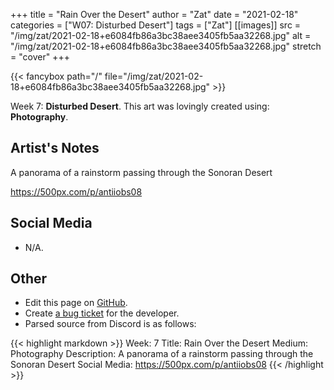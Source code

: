 +++
title =       "Rain Over the Desert"
author =      "Zat"
date =        "2021-02-18"
categories =  ["W07: Disturbed Desert"]
tags =        ["Zat"]
[[images]]
                      src = "/img/zat/2021-02-18+e6084fb86a3bc38aee3405fb5aa32268.jpg"
                      alt = "/img/zat/2021-02-18+e6084fb86a3bc38aee3405fb5aa32268.jpg"
                      stretch = "cover"
+++


{{< fancybox path="/" file="/img/zat/2021-02-18+e6084fb86a3bc38aee3405fb5aa32268.jpg" >}}


Week 7: **Disturbed Desert**. This art was lovingly created using: **Photography**.

## Artist's Notes

A panorama of a rainstorm passing through the Sonoran Desert

https://500px.com/p/antiiobs08

## Social Media

- N/A.

## Other

- Edit this page on [GitHub](https://github.com/teaminkling/web-refresh/edit/main/blog/content/blog/zat-week-7-42e5.md).
- Create [a bug ticket](https://github.com/teaminkling/web-refresh/issues/new?assignees=&labels=bug&template=problem-report.md&title=) for the developer.
- Parsed source from Discord is as follows:

{{< highlight markdown >}}
Week: 7
Title: Rain Over the Desert
Medium: Photography 
Description: A panorama of a rainstorm passing through the Sonoran Desert
Social Media: https://500px.com/p/antiiobs08
{{< /highlight >}}